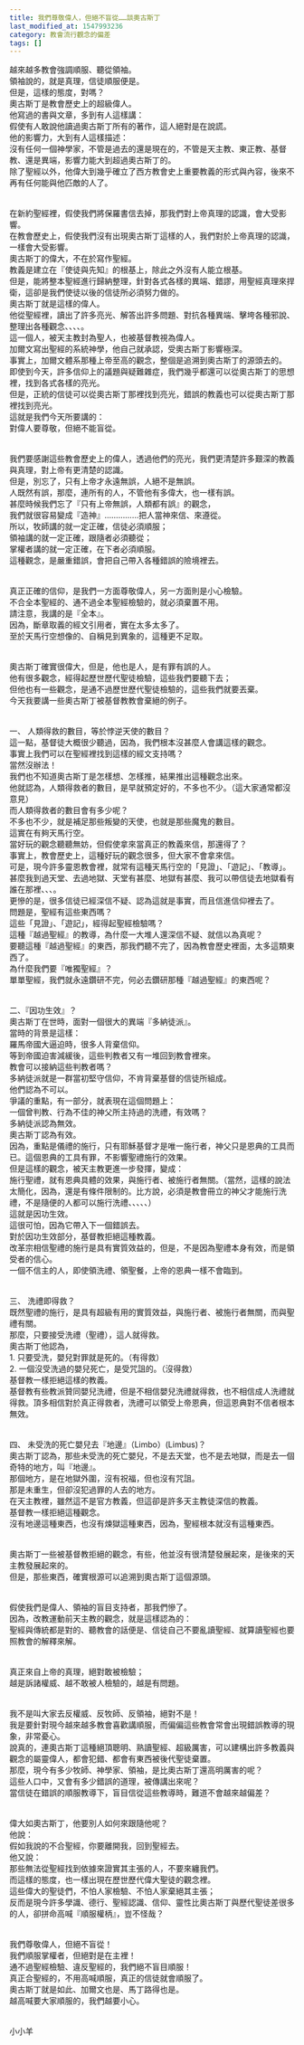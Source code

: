 ```yaml
---
title: 我們尊敬偉人，但絕不盲從……談奧古斯丁
last_modified_at: 1547993236
category: 教會流行觀念的偏差
tags: []
---
```


<p>越來越多教會強調順服、聽從領袖。<br/>領袖說的，就是真理，信徒順服便是。<br/>但是，這樣的態度，對嗎？<br/><!--more-->奧古斯丁是教會歷史上的超級偉人。<br/>他寫過的書與文章，多到有人這樣講：<br/>假使有人敢說他讀過奧古斯丁所有的著作，這人絕對是在說謊。<br/>他的影響力，大到有人這樣描述：<br/>沒有任何一個神學家，不管是過去的還是現在的，不管是天主教、東正教、基督教、還是異端，影響力能大到超過奧古斯丁的。<br/>除了聖經以外，他偉大到幾乎確立了西方教會史上重要教義的形式與內容，後來不再有任何能與他匹敵的人了。<br/><br/><br/>在新約聖經裡，假使我們將保羅書信去掉，那我們對上帝真理的認識，會大受影響。<br/>在教會歷史上，假使我們沒有出現奧古斯丁這樣的人，我們對於上帝真理的認識，一樣會大受影響。<br/>奧古斯丁的偉大，不在於寫作聖經。<br/>教義是建立在『使徒與先知』的根基上，除此之外沒有人能立根基。<br/>但是，能將整本聖經進行歸納整理，針對各式各樣的異端、錯謬，用聖經真理來捍衛，這卻是我們使徒以後的信徒所必須努力做的。<br/>奧古斯丁就是這樣的偉人。<br/>他從聖經裡，讀出了許多亮光、解答出許多問題、對抗各種異端、擊垮各種邪說、整理出各種觀念、、、、。<br/>這一個人，被天主教封為聖人，也被基督教視為偉人。<br/>加爾文寫出聖經的系統神學，他自己就承認，受奧古斯丁影響極深。<br/>事實上，加爾文體系那種上帝至高的觀念，整個是追溯到奧古斯丁的源頭去的。<br/>即使到今天，許多信仰上的議題與疑難雜症，我們幾乎都還可以從奧古斯丁的思想裡，找到各式各樣的亮光。<br/>但是，正統的信徒可以從奧古斯丁那裡找到亮光，錯誤的教義也可以從奧古斯丁那裡找到亮光。<br/>這就是我們今天所要講的：<br/>對偉人要尊敬，但絕不能盲從。<br/><br/><br/>我們要感謝這些教會歷史上的偉人，透過他們的亮光，我們更清楚許多艱深的教義與真理，對上帝有更清楚的認識。<br/>但是，別忘了，只有上帝才永遠無誤，人絕不是無誤。<br/>人既然有誤，那麼，連所有的人，不管他有多偉大，也一樣有誤。<br/>甚麼時候我們忘了『只有上帝無誤，人類都有誤』的觀念，<br/>我們就很容易變成『造神』……………把人當神來信、來遵從。<br/>所以，牧師講的就一定正確，信徒必須順服；<br/>領袖講的就一定正確，跟隨者必須聽從；<br/>掌權者講的就一定正確，在下者必須順服。<br/>這種觀念，是嚴重錯誤，會把自己帶入各種錯誤的險境裡去。<br/><br/><br/>真正正確的信仰，是我們一方面尊敬偉人，另一方面則是小心檢驗。<br/>不合全本聖經的、通不過全本聖經檢驗的，就必須棄置不用。<br/>請注意，我講的是『全本』。<br/>因為，斷章取義的經文引用者，實在太多太多了。<br/>至於天馬行空想像的、自稱見到異象的，這種更不足取。<br/><br/><br/>奧古斯丁確實很偉大，但是，他也是人，是有罪有誤的人。<br/>他有很多觀念，經得起歷世歷代聖徒檢驗，這些我們要聽下去；<br/>但他也有一些觀念，是通不過歷世歷代聖徒檢驗的，這些我們就要丟棄。<br/>今天我要講一些奧古斯丁被基督教教會棄絕的例子。<br/><br/><br/>一、	人類得救的數目，等於悖逆天使的數目？<br/>這一點，基督徒大概很少聽過，因為，我們根本沒甚麼人會講這樣的觀念。<br/>事實上我們可以在聖經裡找到這樣的經文支持嗎？<br/>當然沒辦法！<br/>我們也不知道奧古斯丁是怎樣想、怎樣推，結果推出這種觀念出來。<br/>他就認為，人類得救者的數目，是早就預定好的，不多也不少。（這大家通常都沒意見）<br/>而人類得救者的數目會有多少呢？<br/>不多也不少，就是補足那些叛變的天使，也就是那些魔鬼的數目。<br/>這實在有夠天馬行空。<br/>當好玩的觀念聽聽無妨，但假使拿來當真正的教義來信，那還得了？<br/>事實上，教會歷史上，這種好玩的觀念很多，但大家不會拿來信。<br/>可是，現今許多靈恩教會裡，就常有這種天馬行空的「見證」、「遊記」、「教導」。<br/>甚麼我到過天堂、去過地獄、天堂有甚麼、地獄有甚麼、我可以帶信徒去地獄看有誰在那裡、、、。<br/>更慘的是，很多信徒已經深信不疑、認為這就是事實，而且信進信仰裡去了。<br/>問題是，聖經有這些東西嗎？<br/>這些「見證」、「遊記」，經得起聖經檢驗嗎？<br/>這種『越過聖經』的教導，為什麼一大堆人還深信不疑、就信以為真呢？<br/>要聽這種『越過聖經』的東西，那我們聽不完了，因為教會歷史裡面，太多這類東西了。<br/>為什麼我們要『唯獨聖經』？<br/>單單聖經，我們就永遠鑽研不完，何必去鑽研那種『越過聖經』的東西呢？<br/><br/><br/>二、『因功生效』？<br/>奧古斯丁在世時，面對一個很大的異端『多納徒派』。<br/>當時的背景是這樣：<br/>羅馬帝國大逼迫時，很多人背棄信仰。<br/>等到帝國迫害減緩後，這些判教者又有一堆回到教會裡來。<br/>教會可以接納這些判教者嗎？<br/>多納徒派就是一群當初堅守信仰，不肯背棄基督的信徒所組成。<br/>他們認為不可以。<br/>爭議的重點，有一部分，就表現在這個問題上：<br/>一個曾判教、行為不佳的神父所主持過的洗禮，有效嗎？<br/>多納徒派認為無效。<br/>奧古斯丁認為有效。<br/>因為，重點是儀禮的施行，只有耶穌基督才是唯一施行者，神父只是恩典的工具而已。這個恩典的工具有罪，不影響聖禮施行的效果。<br/>但是這樣的觀念，被天主教更進一步發揮，變成：<br/>施行聖禮，就有恩典具體的效果，與施行者、被施行者無關。（當然，這樣的說法太簡化，因為，還是有條件限制的。比方說，必須是教會冊立的神父才能施行洗禮，不是隨便的人都可以施行洗禮、、、、、）<br/>這就是因功生效。<br/>這很可怕，因為它帶入下一個錯誤去。<br/>對於因功生效部分，基督教拒絕這種教義。<br/>改革宗相信聖禮的施行是具有實質效益的，但是，不是因為聖禮本身有效，而是領受者的信心。<br/>一個不信主的人，即使領洗禮、領聖餐，上帝的恩典一樣不會臨到。<br/><br/><br/>三、	洗禮即得救？<br/>既然聖禮的施行，是具有超級有用的實質效益，與施行者、被施行者無關，而與聖禮有關。<br/>那麼，只要接受洗禮（聖禮），這人就得救。<br/>奧古斯丁他認為，<br/>1.	只要受洗，嬰兒對罪就是死的。（有得救）<br/>2.	一個沒受洗過的嬰兒死亡，是受咒詛的。（沒得救）<br/>基督教一樣拒絕這樣的教義。<br/>基督教有些教派贊同嬰兒洗禮，但是不相信嬰兒洗禮就得救，也不相信成人洗禮就得救。頂多相信對於真正得救者，洗禮可以領受上帝恩典，但這恩典對不信者根本無效。<br/><br/><br/>四、	未受洗的死亡嬰兒去『地邊』（Limbo）(Limbus)？<br/>奧古斯丁認為，那些未受洗的死亡嬰兒，不是去天堂，也不是去地獄，而是去一個奇特的地方，叫『地邊』。<br/>那個地方，是在地獄外圍，沒有祝福，但也沒有咒詛。<br/>那是未重生，但卻沒犯過罪的人去的地方。<br/>在天主教裡，雖然這不是官方教義，但這卻是許多天主教徒深信的教義。<br/>基督教一樣拒絕這種觀念。<br/>沒有地邊這種東西，也沒有煉獄這種東西，因為，聖經根本就沒有這種東西。<br/><br/><br/>奧古斯丁一些被基督教拒絕的觀念，有些，他並沒有很清楚發展起來，是後來的天主教發展起來的。<br/>但是，那些東西，確實根源可以追溯到奧古斯丁這個源頭。<br/><br/><br/>假使我們是偉人、領袖的盲目支持者，那我們慘了。<br/>因為，改教運動前天主教的觀念，就是這樣認為的：<br/>聖經與傳統都是對的、聽教會的話便是、信徒自己不要亂讀聖經、就算讀聖經也要照教會的解釋來解。<br/><br/><br/>真正來自上帝的真理，絕對敢被檢驗；<br/>越是訴諸權威、越不敢被人檢驗的，越是有問題。<br/><br/><br/>我不是叫大家去反權威、反牧師、反領袖，絕對不是！<br/>我是要針對現今越來越多教會喜歡講順服，而偏偏這些教會常會出現錯誤教導的現象，非常憂心。<br/>說真的，連奧古斯丁這種絕頂聰明、熟讀聖經、超級厲害，可以建構出許多教義與觀念的屬靈偉人，都會犯錯、都會有東西被後代聖徒棄置。<br/>那麼，現今有多少牧師、神學家、領袖，是比奧古斯丁還高明厲害的呢？<br/>這些人口中，又會有多少錯誤的道理，被傳講出來呢？<br/>當信徒在錯誤的順服教導下，盲目信從這些教導時，難道不會越來越偏差？<br/><br/><br/>偉大如奧古斯丁，他要別人如何來跟隨他呢？<br/>他說：<br/>假如我說的不合聖經，你要離開我，回到聖經去。<br/>他又說：<br/>那些無法從聖經找到依據來證實其主張的人，不要來纏我們。<br/>而這樣的態度，也一樣出現在歷世歷代偉大聖徒的觀念裡。<br/>這些偉大的聖徒們，不怕人家檢驗、不怕人家棄絕其主張；<br/>反而是現今許多學識、德行、聖經認識、信仰、靈性比奧古斯丁與歷代聖徒差很多的人，卻拼命高喊『順服權柄』，豈不怪哉？<br/><br/><br/>我們尊敬偉人，但絕不盲從！<br/>我們順服掌權者，但絕對是在主裡！<br/>通不過聖經檢驗、違反聖經的，我們絕不盲目順服！<br/>真正合聖經的，不用高喊順服，真正的信徒就會順服了。<br/>奧古斯丁就是如此、加爾文也是、馬丁路得也是。<br/>越高喊要大家順服的，我們越要小心。<br/><br/><br/>小小羊<br/><br/></p><p> </p><br/><br/><br/>